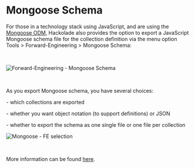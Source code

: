 # Mongoose Schema

For those in a technology stack using JavaScript, and are using the [Mongoose ODM](<http://mongoosejs.com/> "target=\"\_blank\""), Hackolade also provides the option to export a JavaScript Mongoose schema file for the collection definition via the menu option Tools \> Forward-Engineering \> Mongoose Schema:

&nbsp;

![Forward-Engineering - Mongoose Schema](<lib/Forward-Engineering - Mongoose Schema.png>)

&nbsp;

As you export Mongoose schema, you have several choices:

\- which collections are exported

\- whether you want object notation (to support definitions) or JSON

\- whether to export the schema as one single file or one file per collection

![Mongoose - FE selection](<lib/Mongoose - FE selection.png>)

&nbsp;

More information can be found [here](<https://github.com/Automattic/mongoose#schema-gotcha> "target=\"\_blank\"").

